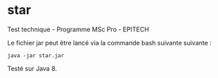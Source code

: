 # star

Test technique - Programme MSc Pro - EPITECH

Le fichier jar peut être lancé via la commande bash suivante suivante :

```java -jar star.jar```

Testé sur Java 8.